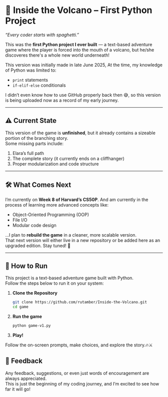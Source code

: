 # 🌋 Inside the Volcano – First Python Project
*“Every coder starts with spaghetti.”*

This was the **first Python project I ever built** — a text-based adventure game where the player is forced into the mouth of a volcano, but he/she discoveres there's a whole new world underneath! 

This version was initially made in late June 2025,
At the time, my knowledge of Python was limited to:
- `print` statements  
- `if-elif-else` conditionals  

I didn’t even know how to use GitHub properly back then 😅, so this version is being uploaded now as a record of my early journey.  

---

## ⚠️ Current State
This version of the game is **unfinished**, but it already contains a sizeable portion of the branching story.  
Some missing parts include:
1. Elara’s full path  
2. The complete story (it currently ends on a cliffhanger)  
3. Proper modularization and code structure  

---

## 🛠️ What Comes Next
I’m currently on **Week 8 of Harvard’s CS50P**. And am currently in the process of learning more advanced concepts like:
- Object-Oriented Programming (OOP)  
- File I/O  
- Modular code design  

…I plan to **rebuild the game** in a cleaner, more scalable version.  
That next version will either live in a new repository or be added here as an upgraded edition. Stay tuned! 🚀  

---
## 🚀 How to Run

This project is a text-based adventure game built with Python.  
Follow the steps below to run it on your system:

1. **Clone the Repository**
   ```bash
   git clone https://github.com/rutamber/Inside-the-Volcano.git
   cd game
2. **Run the game**
    ```bash
    python game-v1.py
3. **Play!**
   
Follow the on-screen prompts, make choices, and explore the story.🔥⚔️

## 🙌 Feedback
Any feedback, suggestions, or even just words of encouragement are always appreciated.  
This is just the beginning of my coding journey, and I’m excited to see how far it will go!  
